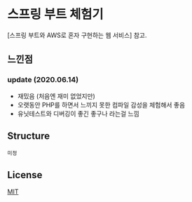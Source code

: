 # 스프링 부트 체험기

[스프링 부트와 AWS로 혼자 구현하는 웹 서비스] 참고.

## 느낀점
### update (2020.06.14)
- 재밌음 (처음엔 재미 없었지만)
- 오랫동안 PHP를 하면서 느끼지 못한 컴파일 감성을 체험해서 좋음
- 유닛테스트와 디버깅이 좋긴 좋구나 라는걸 느낌

## Structure

```
미정
```

## License
[MIT](https://choosealicense.com/licenses/mit/)
